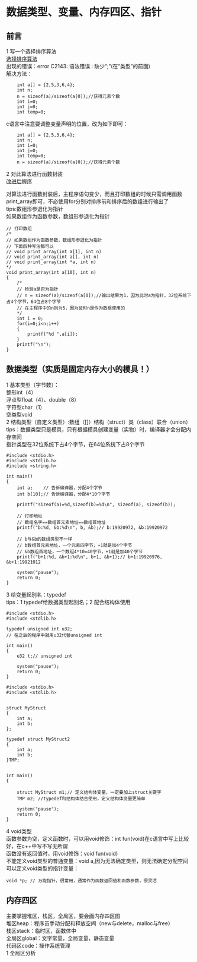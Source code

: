 # 数据类型、变量、内存四区、指针
## 前言
1 写一个选择排序算法  
[选择排序算法](file1.c)  
出现的错误：error C2143: 语法错误 : 缺少“;”(在“类型”的前面)  
解决方法：  
```
	int a[] = {2,5,3,6,4};
	int n;
	n = sizeof(a)/sizeof(a[0]);//获得元素个数
	int i=0;
	int j=0;
	int temp=0;
```
c语言中注意要调整变量声明的位置，改为如下即可：  
```
	int a[] = {2,5,3,6,4};
	int n;
	int i=0;
	int j=0;
	int temp=0;
	n = sizeof(a)/sizeof(a[0]);//获得元素个数
```
2 对此算法进行函数封装  
[改进后程序](file2.c)  

对算法进行函数封装后，主程序语句变少，而且打印数组的时候只需调用函数print_array即可，不必使用for分别对排序前和排序后的数组进行输出了  
tips:数组形参退化为指针  
如果数组作为函数参数，数组形参退化为指针  
```
// 打印数组
/*
// 如果数组作为函数参数，数组形参退化为指针
// 下面四种写法都可以
// void print_array(int a[1], int n)
// void print_array(int a[], int n)
// void print_array(int *a, int n)
*/
void print_array(int a[10], int n)
{
	/*
	// 检验a是否为指针
	// n = sizeof(a)/sizeof(a[0]);//输出结果为1，因为此时a为指针，32位系统下占4个字节，64位占8个字节
	// 在主程序中的n则为5，因为彼时n是作为数组使用的
	*/
	int i = 0;
	for(i=0;i<n;i++)
	{
		printf("%d ",a[i]);
	}
	printf("\n");
}
```
## 数据类型（实质是固定内存大小的模具！）
1 基本类型（字节数）：  
 整形int（4）  
 浮点型float（4）、double（8）  
 字符型char（1）  
 空类型void  
2 结构类型（自定义类型）:数组（[]）结构（struct）类（class）联合（union）  
tips：数据类型只是模具，只有根据模具创建变量（实物）时，编译器才会分配内存空间  
指针类型在32位系统下占4个字节，在64位系统下占8个字节  
```
#include <stdio.h>
#include <stdlib.h>
#include <string.h>

int main()
{
	int a;    // 告诉编译器，分配4个字节
	int b[10];// 告诉编译器，分配4*10个字节

	printf("sizeof(a)=%d,sizeof(b)=%d\n", sizeof(a), sizeof(b));

	// 打印地址
	// 数组名字==数组首元素地址==数组首地址
	printf("b:%d, &b:%d\n", b, &b);// b:19920972, &b:19920972

	// b与&b的数组类型不一样
	// b数组首元素地址，一个元素四字节，+1就是加4个字节
	// &b数组首地址，一个数组4*10=40字节，+1就是加40个字节
	printf("b+1:%d, &b+1:%d\n", b+1, &b+1);// b+1:19920976, &b+1:19921012
	
	system("pause");
	return 0;
}
```
3 给变量起别名：typedef  
tips：1 typedef给数据类型起别名；2 配合结构体使用  
```
#include <stdio.h>
#include <stdlib.h>

typedef unsigned int u32;
// 在之后的程序中就用u32代替unsigned int 

int main()
{
	u32 t;// unsigned int 

	system("pause");
	return 0;
}
```
```
#include <stdio.h>
#include <stdlib.h>


struct MyStruct
{
	int a;
	int b;
};

typedef struct MyStruct2
{
	int a;
	int b;
}TMP;


int main()
{

	struct MyStruct m1;// 定义结构体变量，一定要加上struct关键字
	TMP m2; //typedef和结构体结合使用，定义结构体变量更简单

	system("pause");
	return 0;
}
```
4 void类型  
函数参数为空，定义函数时，可以用void修饰：int fun(void)在c语言中写上比较好，在c++中写不写无所谓  
函数没有返回值时，用void修饰：void fun(void)  
不能定义void类型的普通变量：void a,因为无法确定类型，则无法确定分配空间
可以定义void类型的指针变量：
```
void *p; // 万能指针，很常用，通常作为函数返回值和函数参数，很灵活
``` 
## 内存四区
主要掌握堆区，栈区，全局区，要会画内存四区图  
堆区heap：程序员手动分配和释放空间（new与delete，malloc与free）  
栈区stack：临时区，函数体中  
全局区global：文字常量，全局变量，静态变量  
代码区code：操作系统管理  
1 全局区分析  
